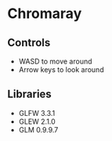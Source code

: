 # Chromaray

## Controls
 - WASD to move around
 - Arrow keys to look around

## Libraries

- GLFW 3.3.1
- GLEW 2.1.0
- GLM 0.9.9.7
